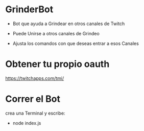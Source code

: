 # GrinderBot

- Bot que ayuda a Grindear en otros canales de Twitch

- Puede Unirse a otros canales de Grindeo

- Ajusta los comandos con que deseas entrar a esos Canales


# Obtener tu propio oauth
https://twitchapps.com/tmi/

# Correr el Bot
 crea una Terminal y escribe:
 - node index.js
